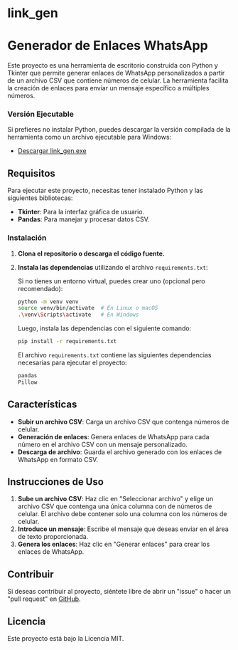 # link_gen

# Generador de Enlaces WhatsApp

Este proyecto es una herramienta de escritorio construida con Python y Tkinter que permite generar enlaces de WhatsApp personalizados a partir de un archivo CSV que contiene números de celular. La herramienta facilita la creación de enlaces para enviar un mensaje específico a múltiples números.

### Versión Ejecutable

Si prefieres no instalar Python, puedes descargar la versión compilada de la herramienta como un archivo ejecutable para Windows:

- [Descargar link_gen.exe](https://github.com/RodPy/link_gen/blob/main/dist/UI.exe)


## Requisitos

Para ejecutar este proyecto, necesitas tener instalado Python y las siguientes bibliotecas:

- **Tkinter**: Para la interfaz gráfica de usuario.
- **Pandas**: Para manejar y procesar datos CSV.

### Instalación

1. **Clona el repositorio o descarga el código fuente.**
   
2. **Instala las dependencias** utilizando el archivo `requirements.txt`:

   Si no tienes un entorno virtual, puedes crear uno (opcional pero recomendado):

   ```bash
   python -m venv venv
   source venv/bin/activate  # En Linux o macOS
   .\venv\Scripts\activate   # En Windows
   ```
   Luego, instala las dependencias con el siguiente comando:

   ```bash
   pip install -r requirements.txt
   ```

   El archivo `requirements.txt` contiene las siguientes dependencias necesarias para ejecutar el proyecto:

   ```txt
   pandas
   Pillow
   ```
   
## Características

- **Subir un archivo CSV**: Carga un archivo CSV que contenga números de celular.
- **Generación de enlaces**: Genera enlaces de WhatsApp para cada número en el archivo CSV con un mensaje personalizado.
- **Descarga de archivo**: Guarda el archivo generado con los enlaces de WhatsApp en formato CSV.

## Instrucciones de Uso

1. **Sube un archivo CSV**: Haz clic en "Seleccionar archivo" y elige un archivo CSV que contenga una única columna con de números de celular. El archivo debe contener solo una columna con los números de celular.
2. **Introduce un mensaje**: Escribe el mensaje que deseas enviar en el área de texto proporcionada.
3. **Genera los enlaces**: Haz clic en "Generar enlaces" para crear los enlaces de WhatsApp.

## Contribuir

Si deseas contribuir al proyecto, siéntete libre de abrir un "issue" o hacer un "pull request" en [GitHub](https://github.com/RodPy/link_gen.git).

## Licencia

Este proyecto está bajo la Licencia MIT.
